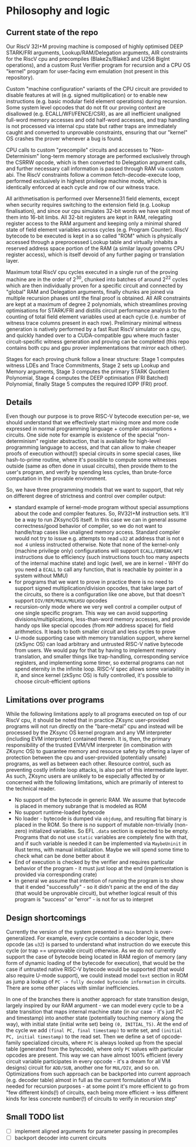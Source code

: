 # Philosophy and logic

## Current state of the repo

Our RiscV 32I+M proving machine is composed of highly optimised DEEP STARK/FRI arguments, Lookup/RAM/Delegation arguments, AIR constraints for the RiscV cpu and precompiles (Blake2s/Blake3 and U256 BigInt operations), and a custom Rust Verifier program for recursion and a CPU OS "kernel" program for user-facing evm emulation (not present in this repository). 

Custom "machine configuration" variants of the CPU circuit are provided to disable features at will (e.g. signed multiplication) or to enable new instructions (e.g. basic modular field element operations) during recursion. Some system level opcodes that do not fit our proving context are disallowed (e.g. ECALL/WFI/FENCE/CSR), as are all inefficient unaligned full-word memory accesses and odd half-word accesses, and trap handling is not processed via internal cpu state but rather traps are immediately caught and converted to unprovable constraints, ensuring that our "kernel" OS crashes the prover whenever a bug is found. 

CPU calls to custom "precompile" circuits and accesses to "Non-Determinism" long-term memory storage are performed exclusively through the CSRRW opcode, which is then converted to Delegation argument calls, and further necessary call information is passed through RAM via custom abi. The RiscV constraints follow a common fetch-decode-execute loop, performed exclusively in highest privilege machine mode, which is identically enforced at each cycle and row of our witness trace. 

All arithmetisation is performed over Mersenne31 field elements, except when security requires switching to the extension field (e.g. Lookup finalisation), and since our cpu simulates 32-bit words we have split most of them into 16-bit limbs. All 32-bit registers are kept in RAM, relegating register access to the RAM argument and keeping only a minimal shared state of field element variables across cycles (e.g. Program Counter). RiscV bytecode to be executed is kept in a so called "ROM" which is physically accessed through a preprocessed Lookup table and virtually inhabits a reserved address space portion of the RAM (a similar layout governs CPU register access), which is itself devoid of any further paging or translation layer. 

Maximum total RiscV cpu cycles executed in a single run of the proving machine are in the order of $2^{30}$, chunked into batches of around $2^{22}$ cycles which are then individually proven for a specific circuit and connected by "global" RAM and Delegation arguments, finally chunks are joined via multiple recursion phases until the final proof is obtained. 
All AIR constraints are kept at a maximum of degree 2 polynomials, which streamlines proving optimisations for STARK/FRI and distills circuit performance analysis to the counting of total field element variables used at each cycle (i.e. number of witness trace columns present in each row). 
Preliminary minimal witness generation is natively performed by a fast Rust RiscV simulator on a cpu, and quickly handed over to a CUDA-compatible gpu where much faster circuit-specific witness generation and proving can be completed (this repo contains both cpu and gpu prover implementations that mirror each other). 

Stages for each proving chunk follow a linear structure: Stage 1 computes witness LDEs and Trace Commitments, Stage 2 sets up Lookup and Memory arguments, Stage 3 computes the primary STARK Quotient Polynomial, Stage 4 computes the DEEP optimisation (FRI Batched) Polynomial, finally Stage 5 computes the required IOPP (FRI) proof.

## Details

Even though our purpose is to prove RISC-V bytecode execution per-se, we should understand that we effectively start mixing more and more code expressed in normal programming language + compiler assumptions + circuits. One side note for example is existence of the special "non-determinism" register abstraction, that is available for high-level programming language to access, and that can allow to make cheaper proofs of execution without(!) special circuits in some special cases, like hash-to-prime routine, where it's possible to compute some witnesses outside (same as often done in usual circuits), then provide them to the user's program, and verify by spending less cycles, than brute-force computation in the provable environment.

So, we have three programming models that we want to support, that rely on different degree of strictness and control over compiler output:
- standard example of kernel-mode program without special assumptions about the code and compiler features. So, RV32I+M instruction sets. It'll be a way to run ZKsyncOS itself. In this case we can in general assume correctness/good behavior of compiler, so we do not want to handle/trap cases like unaligned memory access. Standard compiler would not try to issue e.g. attempts to read `u32` at address that is not `0 mod 4` unless instructed otherwise. Note that none of the kernel-only (machine privilege only) configurations will support `ECALL/EBREAK/WFI` instructions due to efficiency (such instructions touch too many aspects of the internal machine state) and logic (well, we are in kernel - WHY do you need a `ECALL` to call any function, that is reachable by pointer in a system without MMU)
- for programs that we want to prove in practice there is no need to support signed multiplication/division opcodes, that take large part of the circuits, so there is a configuration like one above, but that doesn't support `DIV/REM/MULH/MULHSU` opcodes
- recursion-only mode where we very well control a compiler output of one single specific program. This way we can avoid supporting divisions/multiplications, less-than-word memory accesses, and provide handy ops like special opcodes (from `MOP` address space) for field arithmetics. It leads to both smaller circuit and less cycles to prove
- U-mode supporting case with memory translation support, where kernel (zkSync OS) can load arbitrary and untrusted RISC-V native bytecode from users. We would pay for that by having to implement memory translation, and smaller things like trap-handling, corresponding service registers, and implementing some timer, so external programs can not spend eternity in the infinite loop. RISC-V spec allows some variability in it, and since kernel (zkSync OS) is fully controlled, it's possible to choose circuit-efficient options

## Limitations over programs

While the following limitations apply to all programs executed on top of our RiscV cpu, it should be noted that in practice ZKsync user-provided programs will not run directly on the "bare-metal" cpu and instead will be processed by the ZKsync OS kernel program and any VM interpreter (including EVM interpreter) contained therein. It is, then, the primary responsibility of the trusted EVM/VM interpreter (in combination with ZKsync OS) to guarantee memory and resource safety by offering a layer of protection between the cpu and user-provided (potentially unsafe) programs, as well as between each other. Resource control, such as preventing costly infinite loop attacks, is also part of this intermediate layer. As such, ZKsync users are unlikely to be especially affected by or concerned with the following limitations, which are primarily of interest to the technical reader.

- No support of the bytecode in generic RAM. We assume that bytecode is placed in memory subrange that is modeled as ROM
- No support runtime-loaded bytecode
- No loader - bytecode is dumped via `objdump`, and resulting flat binary is placed in the ROM. So there is no support of mutable non-trivially (non-zero) initialized variables. So EFL `.data` section is expected to be empty. Programs that do not use `static` variables are completely fine with that, and if such variable is needed it can be implemented via `MaybeUninit` in Rust terms, with manual initialization. Maybe we will spend some time to check what can be done better about it
- End of execution is checked by the verifier and requires particular behavior of the program - it must just loop at the end (implementation is provided via corresponding crate)
- In general we assume that intention of running the program is to show that it ended "successfully" - so it didn't panic at the end of the day (that would be unprovable circuit), but whether logical result of this program is "success" or "error" - is not for us to interpret

## Design shortcomings

Currently the version of the system presented in `main` branch is over-generalized. For example, every cycle contains a decoder logic, there opcode (as `u32`) is parsed to understand what instruction do we execute this cycle (or trap == unprovable circuit) otherwise. As we do not currently support the case of bytecode being located in RAM region of memory (any form of dynamic loading of the bytecode for execution), that would be the case if untrusted native RISC-V bytecode would be supported (that would also require U-mode support), we could instead model `text` section in ROM as jump a lookup of `PC -> fully decoded bytecode information` in circuits. There are some other places with similar inefficiencies.

In one of the branches there is another approach for state transition design, largely inspired by our RAM argument - we can model every cycle to be a state transition that maps internal machine state (in our case - it's just PC and timestamp) into another state (potentially touching memory along the way), with initial state (initial write set) being `(0, INITIAL_TS)`. At the end of the cycle we add `(final PC, final timestamp)` to write set, and `(initial PC, initial timestamp)` to the read set. Then we define a set of opcode-family specialized circuits, where `PC` is always looked up from the special table (generated from the bytecode), where only `PC` values with particular opcodes are present. This way we can have almost 100% efficient (every circuit variable participates in every opcode - it's a dream for all VM designs) circuit for `ADD/SUB`, another one for `MUL/DIV`, and so on. Optimizations from such approach can be backported into current approach (e.g. decoder table) almost in full as the current formulation of VM is needed for recursion purposes - at some point it's more efficient to go from "few different kinds(!) of circuits, each being more efficient -> less different kinds for less concrete number(!) of circuits to verify in recursion step"

## Small TODO list
- [ ] implement aligned arguments for parameter passing in precompiles
- [ ] backport decoder into current circuits